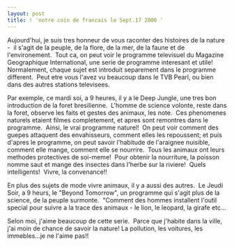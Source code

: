 ```yaml
---
layout: post
title: ! 'notre coin de francais le Sept.17 2006 '
---
```


<p>Aujourd&#39;hui, je suis tres honneur de vous raconter des histoires de la nature -  il s&#39;agit de la peuple, de la flore, de la mer, de la faune et de l&#39;environement.  Tout ca, on peut voir le programme televisuel du Magazine Geographique International, une serie de programme interesant et utile!  Normalement, chaque sujet est introduit separement dans le programme different.  Peut etre vous l&#39;avez vu beaucoup dans le TVB Pearl, ou bien dans des autres stations televisees.</p>
<p>Par exemple, ce mardi soi, a 9 heures, il y a le Deep Jungle, une tres bon introduction de la foret bresilienne.  L&#39;homme de science volonte, reste dans la foret, observe les faits et gestes des animaux, les note.  Ces phenomenes naturels etaient filmes completement, et apres sont remontres dans le programme.  Ainsi, le vrai programme naturel!  On peut voir comment des guepes attaquent des envahisseurs, comment elles les repoussent; et puis d&#39;apres le programme, on peut savoir l&#39;habitude de l&#39;araignee nuisible, comment elle mange, comment elle se nourrire.  Tous les animaux ont leurs methodes protectives de soi-meme!  Pour obtenir la nourriture, la poisson nomme saut et mange des insectes dans l&#39;herbe sur la riviere!  Quels intelligents!  Vivre, la convenance!!</p>
<p>En plus des sujets de mode vivre animaux, il y a aussi des autres.  Le Jeudi Soir, a 9 heurs, le &quot;Beyond Tomorrow&quot;, un programme qui s&#39;agit plus de la science, de la peuple surmonte.  &quot;Comment des hommes installent l&#39;outil special pour suivre a la trace des animaux - le lion, le leopard, la girafe etc&#8230;</p>
<p>Selon moi, j&#39;aime beaucoup de cette serie.  Parce que j&#39;habite dans la ville, j&#39;ai moin de chance de savoir la nature! La pollution, les voitures, les immebles&#8230;je ne l&#39;aime pas!!</p>
<p></p>
